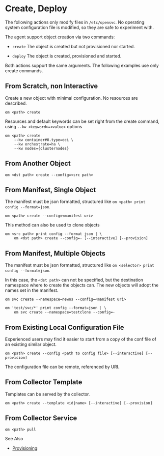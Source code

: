 # Create, Deploy

The following actions only modify files in `/etc/opensvc`. No operating system configuration file is modified, so they are safe to experiment with.

The agent support object creation via two commands:

* ``create``
  The object is created but not provisioned nor started.

* ``deploy``
  The object is created, provisioned and started.

Both actions support the same arguments. The following examples use only create commands.

## From Scratch, non Interactive

Create a new object with minimal configuration. No resources are described.


	om <path> create

Resources and default keywords can be set right from the create command, using ``--kw <keyword>=<value>`` options

	om <path> create
		--kw container#0.type=oci \
		--kw orchestrate=ha \
		--kw nodes={clusternodes}

## From Another Object


	om <dst path> create --config=<src path>

## From Manifest, Single Object

The manifest must be json formatted, structured like ``om <path> print config --format=json``.

	om <path> create --config=<manifest uri>

This method can also be used to clone objects

	om <src path> print config --format json | \
		om <dst path> create --config=- [--interactive] [--provision]

## From Manifest, Multiple Objects

The manifest must be json formatted, structured like ``om <selector> print config --format=json``.

In this case, the ``<dst path>`` can not be specified, but the destination namespace where to create the objects can. The new objects will adopt the names set in the manifest.

	om svc create --namespace=newns --config=<manifest uri>

	om 'test/svc/*' print config --format=json | \
		om svc create --namespace=testclone --config=-

## From Existing Local Configuration File

Experienced users may find it easier to start from a copy of the conf file of an existing similar object.

	om <path> create --config <path to config file> [--interactive] [--provision]

The configuration file can be remote, referenced by URI.

## From Collector Template

Templates can be served by the collector.

	om <path> create --template <id|name> [--interactive] [--provision]

## From Collector Service

	om <path> pull

<div class="warning">

See Also

* [Provisioning](agent-service-provisioning)

</div>

